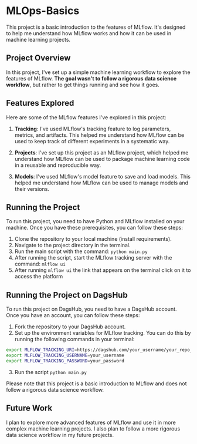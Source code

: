 # MLOps-Basics


This project is a basic introduction to the features of MLflow. It's designed to help me understand how MLflow works and how it can be used in machine learning projects.

## Project Overview

In this project, I've set up a simple machine learning workflow to explore the features of MLflow. <b>The goal wasn't to follow a rigorous data science workflow</b>, but rather to get things running and see how it goes.

## Features Explored

Here are some of the MLflow features I've explored in this project:

1. **Tracking**: I've used MLflow's tracking feature to log parameters, metrics, and artifacts. This helped me understand how MLflow can be used to keep track of different experiments in a systematic way.

2. **Projects**: I've set up this project as an MLflow project, which helped me understand how MLflow can be used to package machine learning code in a reusable and reproducible way.

3. **Models**: I've used MLflow's model feature to save and load models. This helped me understand how MLflow can be used to manage models and their versions.

## Running the Project

To run this project, you need to have Python and MLflow installed on your machine. Once you have these prerequisites, you can follow these steps:

1. Clone the repository to your local machine (install requirements).
2. Navigate to the project directory in the terminal.
3. Run the main script with the command: `python main.py`
4. After running the script, start the MLflow tracking server with the command: `mlflow ui`
5. After running `mlflow ui` the link that appears on the terminal click on it to access the platform



## Running the Project on DagsHub

To run this project on DagsHub, you need to have a DagsHub account. Once you have an account, you can follow these steps:

1. Fork the repository to your DagsHub account.
2. Set up the environment variables for MLflow tracking. You can do this by running the following commands in your terminal:

```bash
export MLFLOW_TRACKING_URI=https://dagshub.com/your_username/your_repo_name.mlflow
export MLFLOW_TRACKING_USERNAME=your_username
export MLFLOW_TRACKING_PASSWORD=your_password
```
3. Run the script `python main.py`


Please note that this project is a basic introduction to MLflow and does not follow a rigorous data science workflow.

## Future Work

I plan to explore more advanced features of MLflow and use it in more complex machine learning projects. I also plan to follow a more rigorous data science workflow in my future projects.


